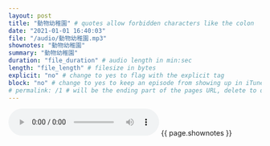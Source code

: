 ```yaml
---
layout: post
title: "動物幼稚園" # quotes allow forbidden characters like the colon
date: "2021-01-01 16:40:03"
file: "/audio/動物幼稚園.mp3"
shownotes: "動物幼稚園"
summary: "動物幼稚園"
duration: "file_duration" # audio length in min:sec
length: "file_length" # filesize in bytes
explicit: "no" # change to yes to flag with the explicit tag
block: "no" # change to yes to keep an episode from showing up in iTunes
# permalink: /1 # will be the ending part of the pages URL, delete to default to the title
---
```


<audio controls>
<source src="{{site.url}}{{site.baseurl}}{{ page.file }}" type="audio/x-mp3">
Your browser does not support the audio element.
</audio>
{{ page.shownotes }}

